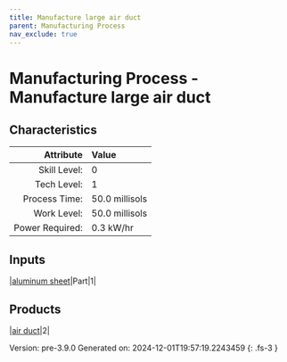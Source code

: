 ```yaml
---
title: Manufacture large air duct
parent: Manufacturing Process
nav_exclude: true
---
```

# Manufacturing Process - Manufacture large air duct


## Characteristics

| Attribute      | Value |
|--------:|:------|
|Skill Level:|0|
|Tech Level:|1|
|Process Time:|50.0 millisols|
|Work Level:|50.0 millisols|
|Power Required:|0.3 kW/hr|

## Inputs

|[aluminum sheet](../part/aluminum-sheet.html)|Part|1|

## Products

|[air duct](../part/air-duct.html)|2|


Version: pre-3.9.0 Generated on: 2024-12-01T19:57:19.2243459
{: .fs-3 }

